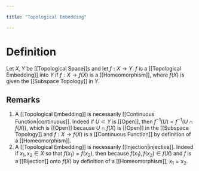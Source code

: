 ```yaml
---

title: "Topological Embedding"

---
```

# Definition
Let $X, Y$ be [[Topological Space]]s and let $f: X \to Y$. $f$ is a [[Topological Embedding]] into $Y$ if $f: X \to f(X)$ is a [[Homeomorphism]], where $f(X)$ is given the [[Subspace Topology]] in $Y$.

## Remarks
1. A [[Topological Embedding]] is necessarily [[Continuous Function|continuous]]. Indeed if $U \subset Y$ is [[Open]], then $f^{-1}(U) = f^{-1}(U \cap f(X))$, which is [[Open]] because $U \cap f(X)$ is [[Open]] in the [[Subspace Topology]] and $f: X \to f(X)$ is a [[Continuous Function]] by definition of a [[Homeomorphism]].
2. A [[Topological Embedding]] is necessarily [[Injection|injective]]. Indeed if $x_{1}, x_{2} \in X$ so that $f(x_{1}) = f(x_{2})$, then because  $f(x_{1}), f(x_{2}) \in f(X)$ and $f$ is a [[Bijection]] onto $f(X)$ by definition of a [[Homeomorphism]], $x_{1}= x_{2}$.